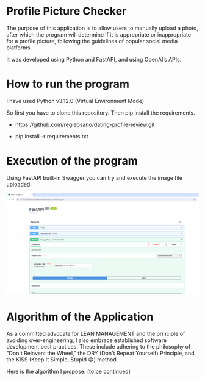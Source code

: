 # Profile Picture Checker

The purpose of this application is to allow users to manually upload a photo, after which the program will determine if it is appropriate or inappropriate for a profile picture, following the guidelines of popular social media platforms.

It was developed using Python and FastAPI, and using OpenAI’s APIs. 

# How to run the program

I have used Python v3.12.0 (Virtual Environment Mode)

So first you have to clone this repository. Then pip install the requirements.

-  https://github.com/regieosano/dating-profile-review.git

-  pip install -r requirements.txt


# Execution of the program

Using FastAPI built-in Swagger you can try and execute the image file uploaded.

![image info](./images/FastAPI-Swagger.png)


# Algorithm of the Application

As a committed advocate for LEAN MANAGEMENT and the principle of avoiding over-engineering, I also embrace established software development best practices. These include adhering to the philosophy of "Don't Reinvent the Wheel," the DRY (Don't Repeat Yourself) Principle, and the KISS (Keep It Simple, Stupid 😁) method.

Here is the algorithm I propose: (to be continued)



